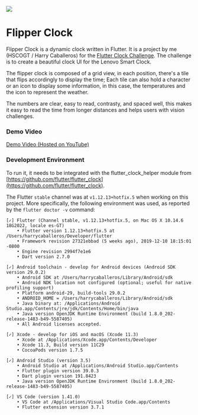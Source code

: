 ![](flipper.gif)

# Flipper Clock

Flipper Clock is a dynamic clock written in Flutter. It is a project by me (HSCOGT / Harry Caballeros) for the [Flutter Clock Challenge](https://flutter.dev/clock). The challenge is to create a beautiful clock UI for the Lenovo Smart Clock.

The flipper clock is composed of a grid view, in each position, there's a tile that flips accordingly to display the time; Each tile can also hold a character or an icon to display some information, in this case, the temperatures and the icon to represent the weather.

The numbers are clear, easy to read, contrasty, and spaced well, this makes it easy to read the time from longer distances and helps users with vision challenges.

### Demo Video 

[Demo Video (Hosted on YouTube)](https://www.youtube.com)

### Development Environment

To run it, it needs to be integrated with the flutter_clock_helper module from [https://github.com/flutter/flutter_clock](https://github.com/flutter/flutter_clock).

The Flutter `stable` channel was at `v1.12.13+hotfix.5` when working on this 
project. More specifically, the following environment was used, as reported 
by the `flutter doctor -v` command:

```text
[✓] Flutter (Channel stable, v1.12.13+hotfix.5, on Mac OS X 10.14.6 18G2022, locale es-GT)
    • Flutter version 1.12.13+hotfix.5 at /Users/harrycaballeros/Developer/flutter
    • Framework revision 27321ebbad (5 weeks ago), 2019-12-10 18:15:01 -0800
    • Engine revision 2994f7e1e6
    • Dart version 2.7.0

[✓] Android toolchain - develop for Android devices (Android SDK version 29.0.2)
    • Android SDK at /Users/harrycaballeros/Library/Android/sdk
    • Android NDK location not configured (optional; useful for native profiling support)
    • Platform android-29, build-tools 29.0.2
    • ANDROID_HOME = /Users/harrycaballeros/Library/Android/sdk
    • Java binary at: /Applications/Android Studio.app/Contents/jre/jdk/Contents/Home/bin/java
    • Java version OpenJDK Runtime Environment (build 1.8.0_202-release-1483-b49-5587405)
    • All Android licenses accepted.

[✓] Xcode - develop for iOS and macOS (Xcode 11.3)
    • Xcode at /Applications/Xcode.app/Contents/Developer
    • Xcode 11.3, Build version 11C29
    • CocoaPods version 1.7.5

[✓] Android Studio (version 3.5)
    • Android Studio at /Applications/Android Studio.app/Contents
    • Flutter plugin version 39.0.3
    • Dart plugin version 191.8423
    • Java version OpenJDK Runtime Environment (build 1.8.0_202-release-1483-b49-5587405)

[✓] VS Code (version 1.41.0)
    • VS Code at /Applications/Visual Studio Code.app/Contents
    • Flutter extension version 3.7.1

```
